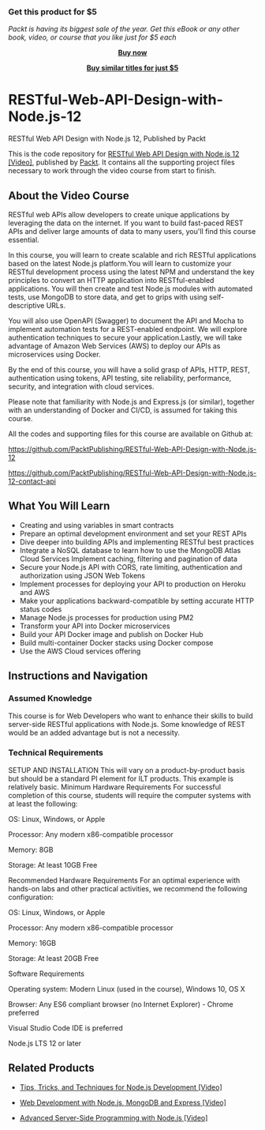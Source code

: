 
### Get this product for $5

<i>Packt is having its biggest sale of the year. Get this eBook or any other book, video, or course that you like just for $5 each</i>


<b><p align='center'>[Buy now](https://packt.link/9781838648770)</p></b>


<b><p align='center'>[Buy similar titles for just $5](https://subscription.packtpub.com/search)</p></b>


# RESTful-Web-API-Design-with-Node.js-12
 RESTful Web API Design with Node.js 12, Published by Packt

This is the code repository for [RESTful Web API Design with Node.js 12 [Video]](https://www.packtpub.com/web-development/restful-web-api-design-with-node-js-12-video), published by [Packt](https://www.packtpub.com/?utm_source=github). It contains all the supporting project files necessary to work through the video course from start to finish.

## About the Video Course

RESTful web APIs allow developers to create unique applications by leveraging the data on the internet. If you want to build fast-paced REST APIs and deliver large amounts of data to many users, you'll find this course essential.

In this course, you will learn to create scalable and rich RESTful applications based on the latest Node.js platform.You will learn to customize your RESTful development process using the latest NPM and understand the key principles to convert an HTTP application into RESTful-enabled applications. You will then create and test Node.js modules with automated tests, use MongoDB to store data, and get to grips with using self-descriptive URLs.

You will also use OpenAPI (Swagger) to document the API and Mocha to implement automation tests for a REST-enabled endpoint. We will explore authentication techniques to secure your application.Lastly, we will take advantage of Amazon Web Services (AWS) to deploy our APIs as microservices using Docker.

By the end of this course, you will have a solid grasp of APIs, HTTP, REST, authentication using tokens, API testing, site reliability, performance, security, and integration with cloud services.

Please note that familiarity with Node.js and Express.js (or similar), together with an understanding of Docker and CI/CD, is assumed for taking this course.

All the codes and supporting files for this course are available on Github at:

https://github.com/PacktPublishing/RESTful-Web-API-Design-with-Node.js-12

https://github.com/PacktPublishing/RESTful-Web-API-Design-with-Node.js-12-contact-api

<H2>What You Will Learn</H2>
<DIV class=book-info-will-learn-text>
<UL>
<LI><SPAN style="BACKGROUND-COLOR: transparent">Creating and using variables in smart contracts</SPAN> 
<LI>Prepare an optimal development environment and set your REST APIs
<LI>Dive deeper into building APIs and implementing RESTful best practices
<LI>Integrate a NoSQL database to learn how to use the MongoDB Atlas Cloud Services Implement caching, filtering and pagination of data
<LI>Secure your Node.js API with CORS, rate limiting, authentication and authorization using JSON Web Tokens
<LI>Implement processes for deploying your API to production on Heroku and AWS
<LI>Make your applications backward-compatible by setting accurate HTTP status codes
<LI>Manage Node.js processes for production using PM2
<LI>Transform your API into Docker microservices
<LI>Build your API Docker image and publish on Docker Hub
<LI>Build multi-container Docker stacks using Docker compose
<LI>Use the AWS Cloud services offering
 </LI></UL></DIV>

## Instructions and Navigation
### Assumed Knowledge
This course is for Web Developers who want to enhance their skills to build server-side RESTful applications with Node.js.
Some knowledge of REST would be an added advantage but is not a necessity.

### Technical Requirements

SETUP AND INSTALLATION
This will vary on a product-by-product basis but should be a standard PI element for ILT products. This example is relatively basic.
Minimum Hardware Requirements
For successful completion of this course, students will require the computer systems with at least the following:

OS: Linux, Windows, or Apple


Processor: Any modern x86-compatible processor


Memory: 8GB


Storage: At least 10GB Free



Recommended Hardware Requirements
For an optimal experience with hands-on labs and other practical activities, we recommend the following configuration:

OS: Linux, Windows, or Apple


Processor: Any modern x86-compatible processor


Memory: 16GB


Storage: At least 20GB Free

Software Requirements

Operating system: Modern Linux (used in the course), Windows 10, OS X


Browser: Any ES6 compliant browser (no Internet Explorer) - Chrome preferred


Visual Studio Code IDE is preferred


Node.js LTS 12 or later


## Related Products
* [Tips, Tricks, and Techniques for Node.js Development [Video]](https://www.packtpub.com/web-development/tips-tricks-and-techniques-nodejs-development-video?utm_source=github&utm_medium=repository&utm_campaign=9781789343434)

* [Web Development with Node.js, MongoDB and Express [Video]](https://www.packtpub.com/application-development/web-development-nodejs-mongodb-and-express-video?utm_source=github&utm_medium=repository&utm_campaign=9781786463425)

* [Advanced Server-Side Programming with Node.js [Video]](https://www.packtpub.com/web-development/advanced-server-side-programming-nodejs-video?utm_source=github&utm_medium=repository&utm_campaign=9781787289963)



